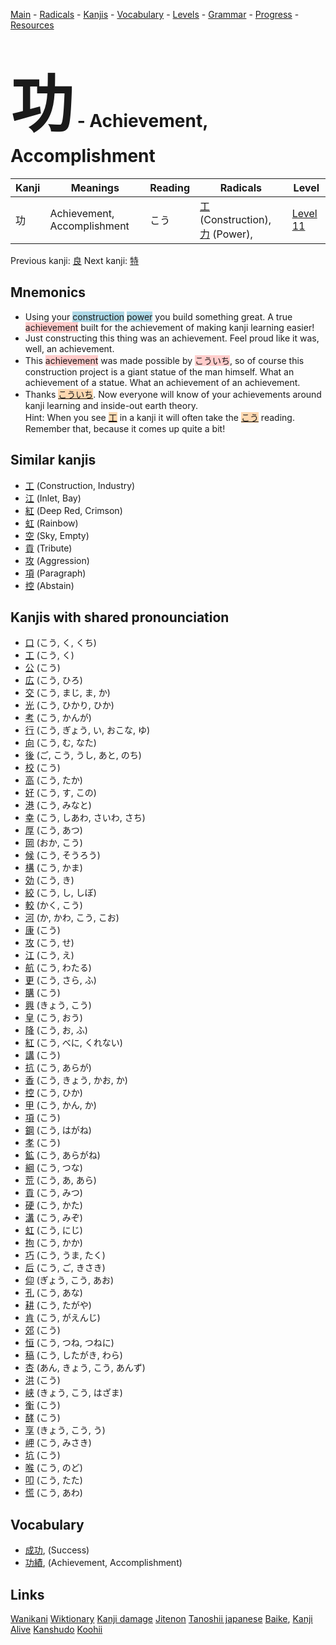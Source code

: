 <style> bigfont {font-size: 100px}</style>
[Main](../README.md) -
[Radicals](../radicals.md) -
[Kanjis](../kanjis.md) -
[Vocabulary](../vocabulary.md) -
[Levels](../levels.md) -
[Grammar](../grammar.md) - 
[Progress](../progress.md) -
[Resources](../resources.md)
# <bigfont> 功</bigfont> - Achievement, Accomplishment 

| Kanji | Meanings | Reading | Radicals | Level |
| --- | --- | --- | --- | --- |
| 功 | Achievement, Accomplishment | こう | [工](../radicals/工.md) (Construction), [力](../radicals/力.md) (Power),  | [Level 11](../levels/wk_level11.md) |

Previous kanji: [良](良.md) Next kanji: [特](特.md) 

## Mnemonics
 * Using your <span style="background-color:#ADD8E6"> construction</span> <span style="background-color:#ADD8E6"> power</span> you build something great. A true <span style="background-color:#ffcccb"> achievement</span> built for the achievement of making kanji learning easier!
* Just constructing this thing was an achievement. Feel proud like it was, well, an achievement.
* This <span style="background-color:#ffcccb"> achievement</span> was made possible by <span style="background-color:#ffcccb"> こういち</span>, so of course this construction project is a giant statue of the man himself. What an achievement of a statue. What an achievement of an achievement.
* Thanks <span style="background-color:#fed8b1"> [こういち]([こう](https://jisho.org/search/こう)いち)</span>. Now everyone will know of your achievements around kanji learning and inside-out earth theory.<br />Hint: When you see <span style="background-color:#fed8b1"> [工](https://jisho.org/search/工)</span> in a kanji it will often take the <span style="background-color:#fed8b1"> [こう](https://jisho.org/search/こう)</span> reading. Remember that, because it comes up quite a bit!


## Similar kanjis
 * [工](工.md) (Construction, Industry)
* [江](江.md) (Inlet, Bay)
* [紅](紅.md) (Deep Red, Crimson)
* [虹](虹.md) (Rainbow)
* [空](空.md) (Sky, Empty)
* [貢](貢.md) (Tribute)
* [攻](攻.md) (Aggression)
* [項](項.md) (Paragraph)
* [控](控.md) (Abstain)



## Kanjis with shared pronounciation
 * [口](口.md) (こう, く, くち)
* [工](工.md) (こう, く)
* [公](公.md) (こう)
* [広](広.md) (こう, ひろ)
* [交](交.md) (こう, まじ, ま, か)
* [光](光.md) (こう, ひかり, ひか)
* [考](考.md) (こう, かんが)
* [行](行.md) (こう, ぎょう, い, おこな, ゆ)
* [向](向.md) (こう, む, なた)
* [後](後.md) (ご, こう, うし, あと, のち)
* [校](校.md) (こう)
* [高](高.md) (こう, たか)
* [好](好.md) (こう, す, この)
* [港](港.md) (こう, みなと)
* [幸](幸.md) (こう, しあわ, さいわ, さち)
* [厚](厚.md) (こう, あつ)
* [岡](岡.md) (おか, こう)
* [候](候.md) (こう, そうろう)
* [構](構.md) (こう, かま)
* [効](効.md) (こう, き)
* [絞](絞.md) (こう, し, しぼ)
* [較](較.md) (かく, こう)
* [河](河.md) (か, かわ, こう, こお)
* [康](康.md) (こう)
* [攻](攻.md) (こう, せ)
* [江](江.md) (こう, え)
* [航](航.md) (こう, わたる)
* [更](更.md) (こう, さら, ふ)
* [購](購.md) (こう)
* [興](興.md) (きょう, こう)
* [皇](皇.md) (こう, おう)
* [降](降.md) (こう, お, ふ)
* [紅](紅.md) (こう, べに, くれない)
* [講](講.md) (こう)
* [抗](抗.md) (こう, あらが)
* [香](香.md) (こう, きょう, かお, か)
* [控](控.md) (こう, ひか)
* [甲](甲.md) (こう, かん, か)
* [項](項.md) (こう)
* [鋼](鋼.md) (こう, はがね)
* [孝](孝.md) (こう)
* [鉱](鉱.md) (こう, あらがね)
* [綱](綱.md) (こう, つな)
* [荒](荒.md) (こう, あ, あら)
* [貢](貢.md) (こう, みつ)
* [硬](硬.md) (こう, かた)
* [溝](溝.md) (こう, みぞ)
* [虹](虹.md) (こう, にじ)
* [拘](拘.md) (こう, かか)
* [巧](巧.md) (こう, うま, たく)
* [后](后.md) (こう, ご, きさき)
* [仰](仰.md) (ぎょう, こう, あお)
* [孔](孔.md) (こう, あな)
* [耕](耕.md) (こう, たがや)
* [肯](肯.md) (こう, がえんじ)
* [郊](郊.md) (こう)
* [恒](恒.md) (こう, つね, つねに)
* [稿](稿.md) (こう, したがき, わら)
* [杏](杏.md) (あん, きょう, こう, あんず)
* [洪](洪.md) (こう)
* [峡](峡.md) (きょう, こう, はざま)
* [衡](衡.md) (こう)
* [酵](酵.md) (こう)
* [享](享.md) (きょう, こう, う)
* [岬](岬.md) (こう, みさき)
* [坑](坑.md) (こう)
* [喉](喉.md) (こう, のど)
* [叩](叩.md) (こう, たた)
* [慌](慌.md) (こう, あわ)



## Vocabulary
 * [成功](../vocabulary/功.md), (Success)
* [功績](../vocabulary/功.md), (Achievement, Accomplishment)




## Links 


[Wanikani](https://www.wanikani.com/kanji/功)
[Wiktionary](https://en.wiktionary.org/wiki/功)
[Kanji damage](http://www.kanjidamage.com/kanji/search?utf8=✓&q=功)
[Jitenon](https://jitenon.com/kanji/功)
[Tanoshii japanese](https://www.tanoshiijapanese.com/dictionary/kanji.cfm?k=功)
[Baike](https://baike.baidu.com/item/功),
[Kanji Alive](https://app.kanjialive.com/功)
[Kanshudo](https://www.kanshudo.com/searchmn?q=功)
[Koohii](https://kanji.koohii.com/study/kanji/功)
